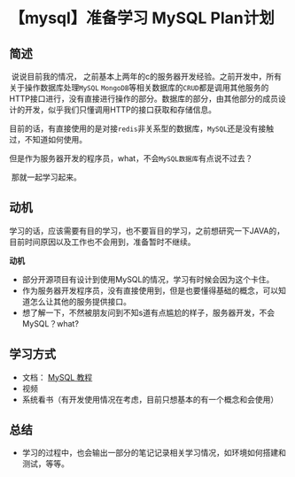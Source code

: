 # 【mysql】准备学习 MySQL Plan计划

<!--more-->

## 简述
​	说说目前我的情况， 之前基本上两年的c的服务器开发经验。之前开发中，所有关于操作数据库处理`MySQL` `MongoDB`等相关数据库的`CRUD`都是调用其他服务的HTTP接口进行，没有直接进行操作的部分。数据库的部分，由其他部分的成员设计的开发，似乎我们只懂调用HTTP的接口获取和存储信息。

​	目前的话，有直接使用的是对接`redis`非关系型的数据库，`MySQL`还是没有接触过，不知道如何使用。

​    但是作为服务器开发的程序员，what，不会`MySQL数据库`有点说不过去？

​    那就一起学习起来。

## 动机

学习的话，应该需要有目的学习，也不要盲目的学习，之前想研究一下JAVA的，目前时间原因以及工作也不会用到，准备暂时不继续。

**动机**

- 部分开源项目有设计到使用MySQL的情况，学习有时候会因为这个卡住。
- 作为服务器开发程序员，没有直接使用到，但是也要懂得基础的概念，可以知道怎么让其他的服务提供接口。
- 想了解一下，不然被朋友问到不知s道有点尴尬的样子，服务器开发，不会MySQL？what?

## 学习方式

- 文档： [MySQL 教程](https://www.runoob.com/mysql/mysql-tutorial.html)
- 视频
- 系统看书（有开发使用情况在考虑，目前只想基本的有一个概念和会使用）

## 总结

- 学习的过程中，也会输出一部分的笔记记录相关学习情况，如环境如何搭建和测试，等等。

[comment]:    "sdf"

